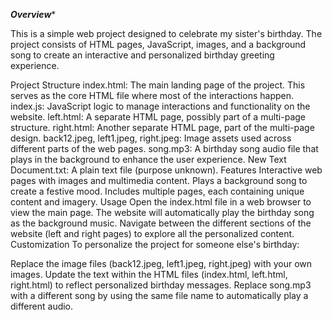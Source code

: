 *****Overview******


This is a simple web project designed to celebrate my sister's birthday. The project consists of HTML pages, JavaScript, images, and a background song to create an interactive and personalized birthday greeting experience.

Project Structure
index.html: The main landing page of the project. This serves as the core HTML file where most of the interactions happen.
index.js: JavaScript logic to manage interactions and functionality on the website.
left.html: A separate HTML page, possibly part of a multi-page structure.
right.html: Another separate HTML page, part of the multi-page design.
back12.jpeg, left1.jpeg, right.jpeg: Image assets used across different parts of the web pages.
song.mp3: A birthday song audio file that plays in the background to enhance the user experience.
New Text Document.txt: A plain text file (purpose unknown).
Features
Interactive web pages with images and multimedia content.
Plays a background song to create a festive mood.
Includes multiple pages, each containing unique content and imagery.
Usage
Open the index.html file in a web browser to view the main page.
The website will automatically play the birthday song as the background music.
Navigate between the different sections of the website (left and right pages) to explore all the personalized content.
Customization
To personalize the project for someone else's birthday:

Replace the image files (back12.jpeg, left1.jpeg, right.jpeg) with your own images.
Update the text within the HTML files (index.html, left.html, right.html) to reflect personalized birthday messages.
Replace song.mp3 with a different song by using the same file name to automatically play a different audio.
